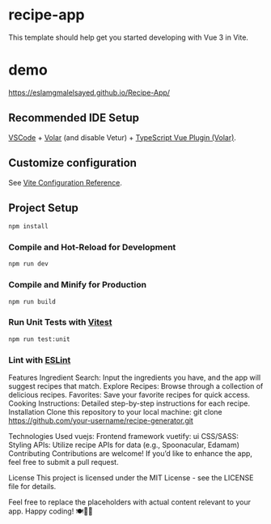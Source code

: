 # recipe-app

This template should help get you started developing with Vue 3 in Vite.
# demo
https://eslamgmalelsayed.github.io/Recipe-App/

## Recommended IDE Setup

[VSCode](https://code.visualstudio.com/) + [Volar](https://marketplace.visualstudio.com/items?itemName=Vue.volar) (and disable Vetur) + [TypeScript Vue Plugin (Volar)](https://marketplace.visualstudio.com/items?itemName=Vue.vscode-typescript-vue-plugin).

## Customize configuration

See [Vite Configuration Reference](https://vitejs.dev/config/).

## Project Setup

```sh
npm install
```

### Compile and Hot-Reload for Development

```sh
npm run dev
```

### Compile and Minify for Production

```sh
npm run build
```

### Run Unit Tests with [Vitest](https://vitest.dev/)

```sh
npm run test:unit
```

### Lint with [ESLint](https://eslint.org/)

Features
Ingredient Search: Input the ingredients you have, and the app will suggest recipes that match.
Explore Recipes: Browse through a collection of delicious recipes.
Favorites: Save your favorite recipes for quick access.
Cooking Instructions: Detailed step-by-step instructions for each recipe.
Installation
Clone this repository to your local machine:
git clone https://github.com/your-username/recipe-generator.git

Technologies Used
vuejs: Frontend framework
vuetify: ui
CSS/SASS: Styling
APIs: Utilize recipe APIs for data (e.g., Spoonacular, Edamam)
Contributing
Contributions are welcome! If you’d like to enhance the app, feel free to submit a pull request.

License
This project is licensed under the MIT License - see the LICENSE file for details.

Feel free to replace the placeholders with actual content relevant to your app. Happy coding! 🍽️👨‍🍳
